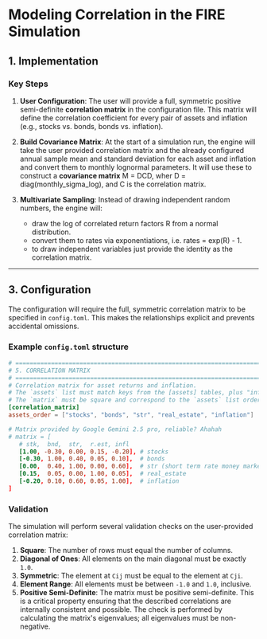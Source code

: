 # Modeling Correlation in the FIRE Simulation

## 1. Implementation

### Key Steps

1. **User Configuration**: The user will provide a full, symmetric positive semi-definite
   **correlation matrix** in the configuration file. This matrix will define the
   correlation coefficient for every pair of assets and inflation (e.g., stocks vs. bonds,
   bonds vs. inflation).

2. **Build Covariance Matrix**: At the start of a simulation run, the engine will take the
   user provided correlation matrix and the already configured annual sample mean and standard
   deviation for each asset and inflation and convert them to monthly lognormal parameters.
   It will use these to construct a **covariance matrix** M = DCD, wher D = diag(monthly_sigma_log),
   and C is the correlation matrix.

3. **Multivariate Sampling**: Instead of drawing independent random numbers, the engine will:
   - draw the log of correlated return factors R from a normal distribution.
   - convert them to rates via exponentiations, i.e. rates = exp(R) - 1.
   - to draw independent variables just provide the identity as the correlation matrix.

---

## 3. Configuration

The configuration will require the full, symmetric correlation matrix to be
specified in `config.toml`. This makes the relationships explicit and prevents
accidental omissions.

### Example `config.toml` structure

```toml
# ==============================================================================
# 5. CORRELATION MATRIX
# ==============================================================================
# Correlation matrix for asset returns and inflation.
# The `assets` list must match keys from the [assets] tables, plus "inflation".
# The `matrix` must be square and correspond to the `assets` list order.
[correlation_matrix]
assets_order = ["stocks", "bonds", "str", "real_estate", "inflation"]

# Matrix provided by Google Gemini 2.5 pro, reliable? Ahahah
# matrix = [
   # stk,  bnd,  str,  r.est, infl
   [1.00, -0.30, 0.00, 0.15, -0.20], # stocks
   [-0.30, 1.00, 0.40, 0.05, 0.10],  # bonds
   [0.00,  0.40, 1.00, 0.00, 0.60],  # str (short term rate money market)
   [0.15,  0.05, 0.00, 1.00, 0.05],  # real_estate
   [-0.20, 0.10, 0.60, 0.05, 1.00],  # inflation
]
```

### Validation

The simulation will perform several validation checks on the user-provided correlation matrix:

1. **Square**: The number of rows must equal the number of columns.
2. **Diagonal of Ones**: All elements on the main diagonal must be exactly `1.0`.
3. **Symmetric**: The element at `Cij` must be equal to the element at `Cji`.
4. **Element Range**: All elements must be between `-1.0` and `1.0`, inclusive.
5. **Positive Semi-Definite**: The matrix must be positive semi-definite. This is a critical
   property ensuring that the described correlations are internally consistent and possible. The
   check is performed by calculating the matrix's eigenvalues; all eigenvalues must be non-negative.
